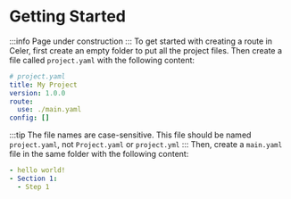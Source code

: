 # Getting Started
:::info
Page under construction
:::
To get started with creating a route in Celer, first create an empty folder
to put all the project files. Then create a file called `project.yaml` with
the following content:
```yaml
# project.yaml
title: My Project
version: 1.0.0
route: 
  use: ./main.yaml
config: []
```
:::tip
The file names are case-sensitive. This file should be named `project.yaml`,
not `Project.yaml` or `project.yml`
:::
Then, create a `main.yaml` file in the same folder with the following content:
```yaml
- hello world!
- Section 1:
  - Step 1
```
